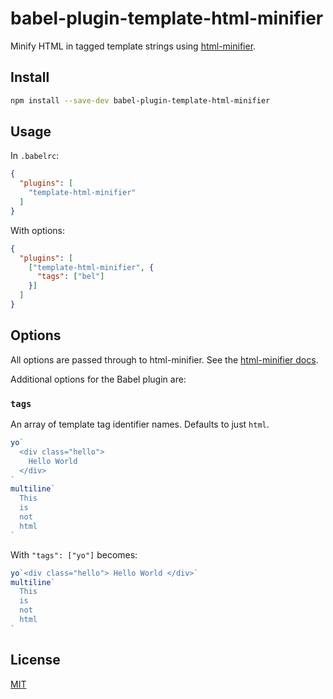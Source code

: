 # babel-plugin-template-html-minifier

Minify HTML in tagged template strings using [html-minifier](https://github.com/kangax/html-minifier).

## Install

```bash
npm install --save-dev babel-plugin-template-html-minifier
```

## Usage

In `.babelrc`:

```json
{
  "plugins": [
    "template-html-minifier"
  ]
}
```

With options:

```json
{
  "plugins": [
    ["template-html-minifier", {
      "tags": ["bel"]
    }]
  ]
}
```

## Options

All options are passed through to html-minifier. See the [html-minifier docs](https://github.com/kangax/html-minifier#options-quick-reference).

Additional options for the Babel plugin are:

### `tags`

An array of template tag identifier names. Defaults to just `html`.

```js
yo`
  <div class="hello">
    Hello World
  </div>
`
multiline`
  This
  is
  not
  html
`
```

With `"tags": ["yo"]` becomes:

```js
yo`<div class="hello"> Hello World </div>`
multiline`
  This
  is
  not
  html
`
```

## License

[MIT](./LICENSE)
